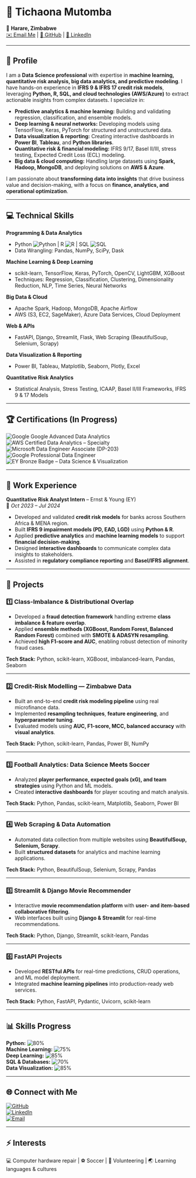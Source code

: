 # 👋 Tichaona Mutomba

📍 **Harare, Zimbabwe**  
[✉️ Email Me](mailto:mutombatichaona@gmail.com) | [🐙 GitHub](https://github.com/TichaonaMutomba) | [💼 LinkedIn](https://linkedin.com/in/tichaonamutomba)

---

## 🌟 Profile

I am a **Data Science professional** with expertise in **machine learning, quantitative risk analysis, big data analytics, and predictive modeling**. I have hands-on experience in **IFRS 9 & IFRS 17 credit risk models**, leveraging **Python, R, SQL, and cloud technologies (AWS/Azure)** to extract actionable insights from complex datasets. I specialize in:  

- **Predictive analytics & machine learning:** Building and validating regression, classification, and ensemble models.  
- **Deep learning & neural networks:** Developing models using TensorFlow, Keras, PyTorch for structured and unstructured data.  
- **Data visualization & reporting:** Creating interactive dashboards in **Power BI**, **Tableau**, and **Python libraries**.  
- **Quantitative risk & financial modeling:** IFRS 9/17, Basel II/III, stress testing, Expected Credit Loss (ECL) modeling.  
- **Big data & cloud computing:** Handling large datasets using **Spark, Hadoop, MongoDB**, and deploying solutions on **AWS & Azure**.  

I am passionate about **transforming data into insights** that drive business value and decision-making, with a focus on **finance, analytics, and operational optimization**.

---

## 💻 Technical Skills

**Programming & Data Analytics**  
- Python ![Python](https://img.shields.io/badge/-Python-3776AB?style=flat-square&logo=python&logoColor=white) | R ![R](https://img.shields.io/badge/-R-276DC3?style=flat-square&logo=r&logoColor=white) | SQL ![SQL](https://img.shields.io/badge/-SQL-00758F?style=flat-square&logo=postgresql&logoColor=white)  
- Data Wrangling: Pandas, NumPy, SciPy, Dask  

**Machine Learning & Deep Learning**  
- scikit-learn, TensorFlow, Keras, PyTorch, OpenCV, LightGBM, XGBoost  
- Techniques: Regression, Classification, Clustering, Dimensionality Reduction, NLP, Time Series, Neural Networks  

**Big Data & Cloud**  
- Apache Spark, Hadoop, MongoDB, Apache Airflow  
- AWS (S3, EC2, SageMaker), Azure Data Services, Cloud Deployment  

**Web & APIs**  
- FastAPI, Django, Streamlit, Flask, Web Scraping (BeautifulSoup, Selenium, Scrapy)  

**Data Visualization & Reporting**  
- Power BI, Tableau, Matplotlib, Seaborn, Plotly, Excel  

**Quantitative Risk Analytics**  
- Statistical Analysis, Stress Testing, ICAAP, Basel II/III Frameworks, IFRS 9 & 17 Models  

---

## 🏆 Certifications (In Progress)

![Google](https://img.shields.io/badge/-Google-blue?style=flat-square) Google Advanced Data Analytics  
![AWS](https://img.shields.io/badge/-AWS-orange?style=flat-square) Certified Data Analytics – Specialty  
![Microsoft](https://img.shields.io/badge/-Azure-blue?style=flat-square) Data Engineer Associate (DP-203)  
![Google](https://img.shields.io/badge/-Google-red?style=flat-square) Professional Data Engineer  
![EY](https://img.shields.io/badge/-EY-yellow?style=flat-square) Bronze Badge – Data Science & Visualization  

---

## 💼 Work Experience

**Quantitative Risk Analyst Intern** – Ernst & Young (EY)  
📅 *Oct 2023 – Jul 2024*  

- Developed and validated **credit risk models** for banks across Southern Africa & MENA region.  
- Built **IFRS 9 impairment models (PD, EAD, LGD)** using **Python & R**.  
- Applied **predictive analytics** and **machine learning models** to support **financial decision-making**.  
- Designed **interactive dashboards** to communicate complex data insights to stakeholders.  
- Assisted in **regulatory compliance reporting** and **Basel/IFRS alignment**.  

---

## 🚀 Projects

### 1️⃣ Class-Imbalance & Distributional Overlap
- Developed a **fraud detection framework** handling extreme **class imbalance & feature overlap**.  
- Applied **ensemble methods (XGBoost, Random Forest, Balanced Random Forest)** combined with **SMOTE & ADASYN resampling**.  
- Achieved **high F1-score and AUC**, enabling robust detection of minority fraud cases.  

**Tech Stack:** Python, scikit-learn, XGBoost, imbalanced-learn, Pandas, Seaborn  

---

### 2️⃣ Credit-Risk Modelling — Zimbabwe Data
- Built an end-to-end **credit risk modeling pipeline** using real microfinance data.  
- Implemented **resampling techniques**, **feature engineering**, and **hyperparameter tuning**.  
- Evaluated models using **AUC, F1-score, MCC, balanced accuracy** with **visual analytics**.  

**Tech Stack:** Python, scikit-learn, Pandas, Power BI, NumPy  

---

### 3️⃣ Football Analytics: Data Science Meets Soccer
- Analyzed **player performance, expected goals (xG), and team strategies** using Python and ML models.  
- Created **interactive dashboards** for player scouting and match analysis.  

**Tech Stack:** Python, Pandas, scikit-learn, Matplotlib, Seaborn, Power BI  

---

### 4️⃣ Web Scraping & Data Automation
- Automated data collection from multiple websites using **BeautifulSoup, Selenium, Scrapy**.  
- Built **structured datasets** for analytics and machine learning applications.  

**Tech Stack:** Python, BeautifulSoup, Selenium, Scrapy, Pandas  

---

### 5️⃣ Streamlit & Django Movie Recommender
- Interactive **movie recommendation platform** with **user- and item-based collaborative filtering**.  
- Web interfaces built using **Django & Streamlit** for real-time recommendations.  

**Tech Stack:** Python, Django, Streamlit, scikit-learn, Pandas  

---

### 6️⃣ FastAPI Projects
- Developed **RESTful APIs** for real-time predictions, CRUD operations, and ML model deployment.  
- Integrated **machine learning pipelines** into production-ready web services.  

**Tech Stack:** Python, FastAPI, Pydantic, Uvicorn, scikit-learn  

---

## 📊 Skills Progress

**Python:** ![80%](https://progress-bar.dev/80/?title=Python)  
**Machine Learning:** ![75%](https://progress-bar.dev/75/?title=ML)  
**Deep Learning:** ![85%](https://progress-bar.dev/65/?title=DL)  
**SQL & Databases:** ![70%](https://progress-bar.dev/70/?title=SQL)  
**Data Visualization:** ![85%](https://progress-bar.dev/85/?title=Viz)  

---

## 🌐 Connect with Me

[![GitHub](https://img.shields.io/badge/-GitHub-181717?style=flat-square&logo=github&logoColor=white)](https://github.com/TichaonaMutomba)  
[![LinkedIn](https://img.shields.io/badge/-LinkedIn-0A66C2?style=flat-square&logo=linkedin&logoColor=white)](https://linkedin.com/in/tichaonamutomba)  
[![Email](https://img.shields.io/badge/-Email-D14836?style=flat-square&logo=gmail&logoColor=white)](mailto:mutombatichaona@gmail.com)  

---

## ⚡ Interests

💻 Computer hardware repair | ⚽ Soccer | 🌱 Volunteering | 🌏 Learning languages & cultures

